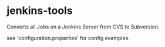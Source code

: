 # jenkins-tools

Converts all Jobs on a Jenkins Server from CVS to Subversion.

see 'configuration.properties' for config examples.
